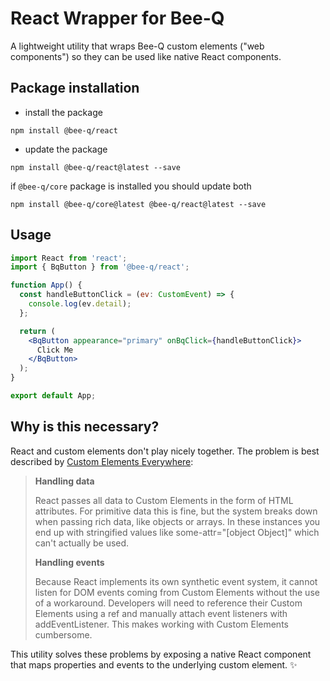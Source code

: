 # React Wrapper for Bee-Q

A lightweight utility that wraps Bee-Q custom elements ("web components") so they can be used like native React components.

## Package installation

- install the package

```
npm install @bee-q/react
```

- update the package

```
npm install @bee-q/react@latest --save
```

if `@bee-q/core` package is installed you should update both

```
npm install @bee-q/core@latest @bee-q/react@latest --save
```

## Usage

```jsx
import React from 'react';
import { BqButton } from '@bee-q/react';

function App() {
  const handleButtonClick = (ev: CustomEvent) => {
    console.log(ev.detail);
  };

  return (
    <BqButton appearance="primary" onBqClick={handleButtonClick}>
      Click Me
    </BqButton>
  );
}

export default App;
```

## Why is this necessary?

React and custom elements don't play nicely together. The problem is best described by [Custom Elements Everywhere](https://custom-elements-everywhere.com/#react):

> **Handling data**
>
> React passes all data to Custom Elements in the form of HTML attributes. For primitive data this is fine, but the system breaks down when passing rich data, like objects or arrays. In these instances you end up with stringified values like some-attr="[object Object]" which can't actually be used.
>
> **Handling events**
>
> Because React implements its own synthetic event system, it cannot listen for DOM events coming from Custom Elements without the use of a workaround. Developers will need to reference their Custom Elements using a ref and manually attach event listeners with addEventListener. This makes working with Custom Elements cumbersome.

This utility solves these problems by exposing a native React component that maps properties and events to the underlying custom element. ✨
